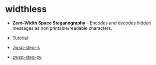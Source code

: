 # widthless


* __Zero-Width Space Steganography__ - Encodes and decodes hidden messages as non printable/readable characters.

* [Tutorial](https://hackaday.com/2018/04/15/hide-secret-messages-in-plain-sight-with-zero-width-characters/)

* [zwsp-steg-js](https://github.com/offdev/zwsp-steg-js)

* [zwsp-steg-py](https://github.com/enodari/zwsp-steg-py)